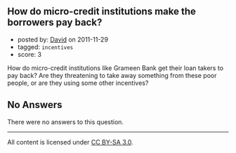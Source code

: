 ## How do micro-credit institutions make the borrowers pay back?

- posted by: [David](https://stackexchange.com/users/-1/114-david) on 2011-11-29
- tagged: `incentives`
- score: 3

How do micro-credit institutions like Grameen Bank get their loan takers to pay back? Are they threatening to take away something from these poor people, or are they using some other incentives?

## No Answers

There were no answers to this question.


---

All content is licensed under [CC BY-SA 3.0](https://creativecommons.org/licenses/by-sa/3.0/).
